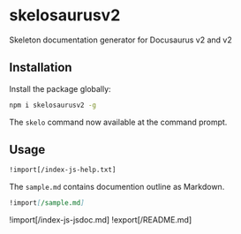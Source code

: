 # skelosaurusv2
Skeleton documentation generator for Docusaurus v2 and v2

## Installation

Install the package globally:

```bash
npm i skelosaurusv2 -g
```

The `skelo` command now available at the command prompt.

## Usage

```txt
!import[/index-js-help.txt]
```

The `sample.md` contains documention outline as Markdown.

```markdown
!import[/sample.md]
```

!import[/index-js-jsdoc.md]
!export[/README.md]
